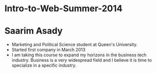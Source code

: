 Intro-to-Web-Summer-2014
========================

Saarim Asady
============

- Marketing and Political Science student at Queen's University.
- Started first company in March 2013 
- I am taking this course to expand my horizons in the business tech industry. Business is a very widespread field and I believe it is time to specialize in a specific industry. 
